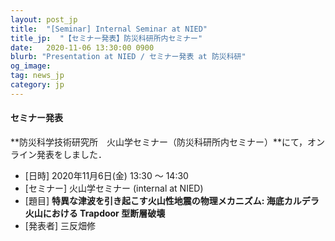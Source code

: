 ```yaml
---
layout: post_jp
title:  "[Seminar] Internal Seminar at NIED"
title_jp:  "【セミナー発表】防災科研所内セミナー"
date:   2020-11-06 13:30:00 0900
blurb: "Presentation at NIED / セミナー発表 at 防災科研"
og_image:
tag: news_jp
category: jp
---
```


#### **セミナー発表**

**防災科学技術研究所　火山学セミナー（防災科研所内セミナー）**にて，オンライン発表をしました．

- [日時] 2020年11月6日(金) 13:30 〜 14:30
- [セミナー] 火山学セミナー (internal at NIED)
- [題目] **特異な津波を引き起こす火山性地震の物理メカニズム: 海底カルデラ火山における Trapdoor 型断層破壊** 
- [発表者] 三反畑修


